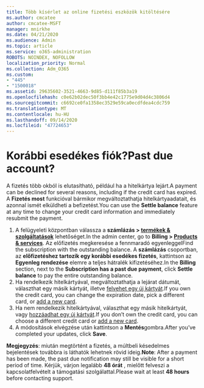 ```yaml
---
title: Több kísérlet az online fizetési eszközök kitöltésére
ms.author: cmcatee
author: cmcatee-MSFT
manager: mnirkhe
ms.date: 04/21/2020
ms.audience: Admin
ms.topic: article
ms.service: o365-administration
ROBOTS: NOINDEX, NOFOLLOW
localization_priority: Normal
ms.collection: Adm_O365
ms.custom:
- "445"
- "1500018"
ms.assetid: 29635602-3521-4663-9d85-d111f85b3a19
ms.openlocfilehash: c0e62b02dec50f3bb4e42c1775e9d04d4c3806d4
ms.sourcegitcommit: c6692ce0fa1358ec3529e59ca0ecdfdea4cdc759
ms.translationtype: MT
ms.contentlocale: hu-HU
ms.lasthandoff: 09/14/2020
ms.locfileid: "47724653"
---
```

# <a name="past-due-account"></a><span data-ttu-id="d1d34-102">Korábbi esedékes fiók?</span><span class="sxs-lookup"><span data-stu-id="d1d34-102">Past due account?</span></span>

<span data-ttu-id="d1d34-103">A fizetés több okból is elutasítható, például ha a hitelkártya lejárt.</span><span class="sxs-lookup"><span data-stu-id="d1d34-103">A payment can be declined for several reasons, including if the credit card has expired.</span></span> <span data-ttu-id="d1d34-104">A **Fizetés most** funkcióval bármikor megváltoztathatja hitelkártyaadatait, és azonnal ismét elküldheti a befizetést.</span><span class="sxs-lookup"><span data-stu-id="d1d34-104">You can use the **Settle balance** feature at any time to change your credit card information and immediately resubmit the payment.</span></span>

1. <span data-ttu-id="d1d34-105">A felügyeleti központban válassza a **számlázás > [termékek & szolgáltatások](https://go.microsoft.com/fwlink/p/?linkid=842054)** lehetőséget.</span><span class="sxs-lookup"><span data-stu-id="d1d34-105">In the admin center, go to **Billing > [Products & services](https://go.microsoft.com/fwlink/p/?linkid=842054)**.</span></span>
<span data-ttu-id="d1d34-106">Az előfizetés megkeresése a fennmaradó egyenleggel</span><span class="sxs-lookup"><span data-stu-id="d1d34-106">Find the subscription with the outstanding balance.</span></span> <span data-ttu-id="d1d34-107">A **számlázás** csoportban, az **előfizetéshez tartozik egy korábbi esedékes fizetés**, kattintson az **Egyenleg rendezése** elemre a teljes hátralék kifizetéséhez.</span><span class="sxs-lookup"><span data-stu-id="d1d34-107">In the **Billing** section, next to the **Subscription has a past due payment**, click **Settle balance** to pay the entire outstanding balance.</span></span>
2. <span data-ttu-id="d1d34-108">Ha rendelkezik hitelkártyával, megváltoztathatja a lejárat dátumát, választhat egy másik kártyát, illetve [felvehet egy új kártyát](https://docs.microsoft.com/microsoft-365/commerce/billing-and-payments/manage-payment-methods?view=o365-worldwide).</span><span class="sxs-lookup"><span data-stu-id="d1d34-108">If you own the credit card, you can change the expiration date, pick a different card, or [add a new card](https://docs.microsoft.com/microsoft-365/commerce/billing-and-payments/manage-payment-methods?view=o365-worldwide).</span></span>
3. <span data-ttu-id="d1d34-109">Ha nem rendelkezik hitelkártyával, választhat egy másik hitelkártyát, vagy [hozzáadhat egy új kártyát](https://docs.microsoft.com/microsoft-365/commerce/billing-and-payments/manage-payment-methods?view=o365-worldwide).</span><span class="sxs-lookup"><span data-stu-id="d1d34-109">If you don’t own the credit card, you can choose a different credit card or [add a new card](https://docs.microsoft.com/microsoft-365/commerce/billing-and-payments/manage-payment-methods?view=o365-worldwide).</span></span>
4. <span data-ttu-id="d1d34-110">A módosítások elvégzése után kattintson a **Mentés**gombra.</span><span class="sxs-lookup"><span data-stu-id="d1d34-110">After you’ve completed your updates, click **Save**.</span></span>

<span data-ttu-id="d1d34-111">**Megjegyzés**: miután megtörtént a fizetés, a múltbeli késedelmes bejelentések továbbra is láthatók lehetnek rövid ideig.</span><span class="sxs-lookup"><span data-stu-id="d1d34-111">**Note**: After a payment has been made, the past due notification may still be visible for a short period of time.</span></span> <span data-ttu-id="d1d34-112">Kérjük, várjon legalább **48 órát** , mielőtt felveszi a kapcsolatfelvételt a támogatási szolgálattal.</span><span class="sxs-lookup"><span data-stu-id="d1d34-112">Please wait at least **48 hours** before contacting support.</span></span>
